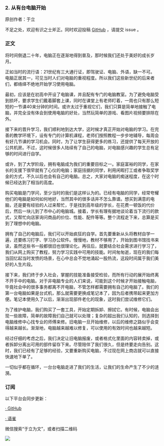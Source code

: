 
### 2. 从有台电脑开始

原创作者：于立

不足之处，欢迎有识之士斧正。同时欢迎投稿 [GitHub](https://github.com/shxingzhe/Internet) ，请提交 issue 。

### 正文

将时间倒退二十年，电脑正在逐渐地得到普及，那时候我们还处于美好的成长岁月。

正如当时的流行语：21世纪有三大通行证，即驾驶证、电脑、外语，缺一不可。电脑正居其一，可见当时人们对电脑的重视程度。所以我们这些新世纪的后来者们，都络绎不绝地开始学习使用电脑。

最初，应该是在初高中开设了电脑课，并且配有专门的电脑教室。为了避免电脑受到损坏，要求学生们戴着脚套上课，同时在课堂上有老师盯着，一周也只有那么短短的一节课40来分钟的时间。或许太过于重视它们，我们只算是简单地接触了电脑，并完全没有体会到使用电脑的好处，当然玩简单的游戏、看图片视频要排除在外。

接下来的晋升学习，我们顺利地到达大学，这时候才真正开始对电脑的学习。在完善的教学环境下，设有专门的计算机课程，老师们按照教程一步步地辅导，每周会有好几节课的学习机会。同时，为了让学生获得更多的练习，还提供了每天开放的公共机房。不过，这时候很多人陆续有了自己的电脑，对电脑感兴趣的学生总有足够的时间进行自学。

或许，到了大学阶段，拥有电脑成为我们的重要目标之一。家庭富裕的同学，在家长的支援下很早就有了心仪的电脑；家庭拮据的同学，利用闲暇打工或者争取奖学金的方式，不久以后也会有自己的电脑。总之，大家对电脑的痴迷程度，在这个时候已经达到了相当的高度。

购买电脑是门学问，至少当时的我们是这样认为的。已经有电脑的同学，经常夸耀他们的电脑是如何如何地好，当然其中的很多话并不怎么靠谱。想买到满意的电脑，还是要有经验的人过来帮忙，于是找到高年级的学长，在花费一顿饭的代价后，然后一块儿到了市中心的电脑城。接着，学长有理有据地谈论着当下流行的款式，又帮忙向店家询问商品的价位、性能、配件等等。整个流程走下来，总算是买到了理想中的电脑。

拥有了自己的电脑后，我们可以开始疯狂的自学。首先要重新从头将教材自学一遍，还要练习打字、学习办公软件。慢慢地，教材不够用了，开始到图书馆找书来读，虽然这些书一般都很旧也很理论化。再往后，就要结合社会需求进行学习了，我们从网上购买了教程，努力学习实践中可用的技能。时间匆匆逝，现在的我们每当回忆起当时发愤的场景，在心中总会不觉地涌起一股热流，这段时间属于我们美好的人生片段。

接下来，我们终于步入社会，掌握的技能准备接受检验，而所有行动的展开始终离不开手中的电脑。对于非电脑专业的人们来说，可能到这个时候才开始接触电脑，毕竟社会中的很多事务都离不开电脑，不管怎样都需要拥有自己的电脑了。我们的第一台电脑如果是台式机，那么就需要更换成笔记本了，因为后者携带起来更加方便。笔记本使用久了以后，渐渐出现部件老化的现象，这时我们尝试维修它们。

为了维护电脑，我们购买了一套工具，开始定期拆卸、擦拭它。有时候，电脑会出现一些故障，简单的故障我们自己就可以处理；复杂的超出我们认知的，则选择到电脑维修中心找专业的师傅来修。旧电脑一旦开始维修，以后的维修之路似乎会变得越来越长。渐渐地，电脑越来越难以修复，可以使用的有效时间也越来越短。

经过仔细的考虑之后，我们决定让旧电脑报废，或者格式化里面的内容转卖掉，或者拆卸分离出可用的部件留存下来。尽管陪伴了我们很久，但是终要走向告别。这时，我们已经有了足够的经验，又要重新购买电脑，不过现在网上商店就可以直接快速地下单了。

一切似乎都在循环，一台台电脑走进了我们的生活，让我们的生命产生了不少的涟漪。


### 订阅

以下平台会同步更新：

[· GitHub](https://github.com/shxingzhe/Internet)

[· 语雀](https://www.yuque.com/yuli/internet)

微信搜索“于立为文”，或者扫描二维码

![](../../assets/wechat-mp.jpg)
